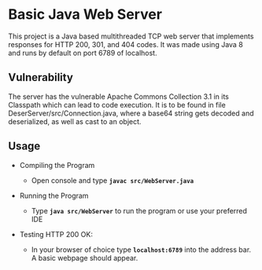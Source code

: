 # Basic Java Web Server

This project is a Java based multithreaded TCP web server that implements responses for HTTP 200, 301, and 404 codes.
It was made using Java 8 and runs by default on port 6789 of localhost.


## Vulnerability

The server has the vulnerable Apache Commons Collection 3.1 in its Classpath which can lead to code execution.
It is to be found in file DeserServer/src/Connection.java, where a base64 string gets decoded and deserialized, as well as cast to an object.

## Usage

- Compiling the Program

    - Open console and type **`javac src/WebServer.java`**

- Running the Program

    - Type **`java src/WebServer`** to run the program or use your preferred IDE

- Testing HTTP 200 OK:

    - In your browser of choice type **`localhost:6789`** into the address bar.
    A basic webpage should appear.
